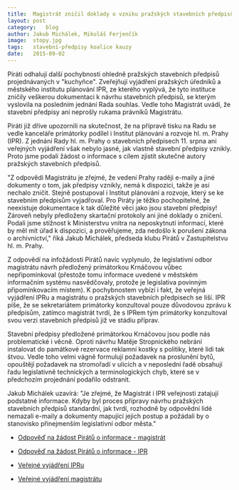 ```yaml
---
title:	Magistrát zničil doklady o vzniku pražských stavebních předpisů
layout:	post
category:	blog
author:	Jakub Michálek, Mikuláš Ferjenčík
image:	stopy.jpg
tags:	stavební-předpisy koalice kauzy
date:	2015-09-02
---
```


Piráti odhalují další pochybnosti ohledně pražských stavebních předpisů projednávaných v "kuchyňce". Zveřejňují vyjádření pražských úředníků a městského institutu plánování IPR, ze kterého vyplývá, že tyto instituce zničily veškerou dokumentaci k návrhu stavebních předpisů, se kterým vyslovila na posledním jednání Rada souhlas. Vedle toho Magistrát uvádí, že stavební předpisy ani neprošly rukama právníků Magistrátu.

Piráti již dříve upozornili na skutečnost, že na přípravě tisku na Radu se vedle kanceláře primátorky podílel i Institut plánování a rozvoje hl. m. Prahy (IPR). Z jednání Rady hl. m. Prahy o stavebních předpisech 11. srpna ani veřejných vyjádření však nebylo jasné, jak vlastně stavební předpisy vznikly.  Proto jsme podali žádost o informace s cílem zjistit skutečné autory pražských stavebních předpisů.

"Z odpovědi Magistrátu je zřejmé, že vedení Prahy raději e-maily a jiné dokumenty o tom, jak předpisy vznikly, nemá k dispozici, takže je asi nechalo zničit. Stejně postupoval i Institut plánování a rozvoje, který se ke stavebním předpisům vyjadřoval. Pro Piráty je těžko pochopitelné, že neexistuje dokumentace k tak důležité věci jako jsou stavební předpisy! Zároveň nebyly předloženy skartační protokoly ani jiné doklady o zničení. Podali jsme stížnost k Ministerstvu vnitra na neposkytnutí informací, které by měl mít úřad k dispozici, a prověřujeme, zda nedošlo k porušení zákona o archivnictví," říká Jakub Michálek, předseda klubu Pirátů v Zastupitelstvu hl. m. Prahy.

Z odpovědí na infožádosti Pirátů navíc vyplynulo, že legislativní odbor magistrátu návrh předložený primátorkou Krnáčovou vůbec nepřipomínkoval (přestože tomu informace uvedené v městském informačním systému nasvědčovaly, protože je legislativa povinným připomínkovacím místem). K pochybnostem vybízí i fakt, že veřejná vyjádření IPRu a magistrátu o pražských stavebních předpisech se liší. IPR píše, že se sekretariátem primátorky konzultoval pouze důvodovou zprávu k předpisům, zatímco magistrát tvrdí, že s IPRem tým primátorky konzultoval svou verzi stavebních předpisů již ve stádiu příprav. 

Stavební předpisy předložené primátorkou Krnáčovou jsou podle nás problematické i věcně. Oproti návrhu Matěje Stropnického nebrání instalovat do památkové rezervace reklamní kostky s politiky, které lidi tak štvou. Vedle toho velmi vágně formulují požadavek na proslunění bytů, opouštějí požadavek na stromořadí v ulicích a v neposlední řadě obsahují řadu legislativně technických a terminologických chyb, které se v předchozím projednání podařilo odstranit.

Jakub Michálek uzavírá: "Je zřejmé, že Magistrát i IPR veřejnosti zatajují podstatné informace. Kdyby byl proces přípravy návrhu pražských stavebních předpisů standardní, jak tvrdí, rozhodně by odpovědní lidé nemazali e-maily a dokumenty mapující jejich postup a požádali by o stanovisko přinejmenším legislativní odbor města."

* [Odpověď na žádost Pirátů o informace - magistrát](https://github.com/pirati-cz/KlubPraha/blob/master/spisy/2015/106-stavebni-predpisy-praha/2-odpoved/odpoved.pdf)

* [Odpověď na žádost Pirátů o informace - IPR](https://github.com/pirati-cz/KlubPraha/blob/master/spisy/2015/107-stavebni-predpisy-ipr/2-odpoved/odpoved.pdf)

* [Veřejné vyjádření IPRu](http://iprpraha.cz/clanek/1414/vyjadreni-k-prohlaseni-piratu-o-autorstvi-duvodove-zpravy-k-prazskym-stavebnim-predpisum)

* [Veřejné vyjádření magistrátu](http://www.praha.eu/jnp/cz/o_meste/magistrat/Postoj_RHMP_PSP/index.html)



